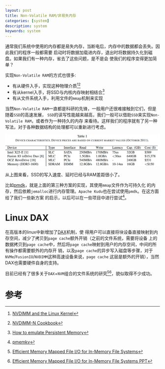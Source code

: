 ```yaml
---
layout: post
title: Non-Volatile RAM/非易失内存
categories: [system]
description: system
keywords: system
---
```


通常我们系统中使用的内存都是易失内存，当断电后，内存中的数据都会丢失。因此我们的程序一般都需要
启动时将数据加载进内存，退出时将数据持久化到磁盘。如果我们有一种内存，省去了这些问题，是不是会
使我们的程序变得更加简单？

实现`Non-Volatile RAM`的方式也很多:
* 有从硬件入手，实现这种物理介质[^1][^2]
* 有从kernel入手，将SSD与内核内存映射相结合[^3]
* 有从文件系统入手，利用文件的`mmap`机制来实现


当然`Non-Volatile RAM`一直都是科研的先锋，一般用户还很难接触到它们，但是随着`SSD`的高速发展，
`SSD`的读写性能越来越高，我们一般可以借助`SSD`来实现`Non-Volatile RAM`，或者作为一种持久的内存
来看待。这样我们的程序就有了另一种写法，对于各种数据结构的处理都可以重新进行考虑。

![disk.png](/images/posts/memory/disk.png)

从上图来看，SSD的写入速度、延时已经与RAM差距很小了。

比如[pmdk](https://github.com/pmem/pmdk)，就是上面的第三种方案的实现，其使用`mmap`文件作为可持久化
的内存，然后依赖`jemalloc`进行内存管理。`Apache Kudu`也在尝试使用`pmdk`。在这方面给了我们一些新方案
的启示，以后可以在一些项目中进行尝试[^4]。

# Linux DAX
在高版本的linux中新增加了[DAX](https://www.kernel.org/doc/Documentation/filesystems/dax.txt)机制，使
得用户可以直接将块设备直接映射到内存空间，减少了拷贝到`page cache`额外开销（之前的文件系统，需要将设备
上的数据拷贝到`page cache`中，然后将`page cache`映射到用户的内存空间，中间的所有操作都需要额外的内存开
销，以及`page cache`的异步写入磁盘等步骤，对于`NVMe`/`FusionIO`/`NVDIMM`这种高速设备来说，`page cache`
这层是额外的开销），当然DAX也需要硬件自身的支持。

目前已经有了很多关于`DAX`+`NVM`组合的文件系统的研究[^5][^6]，貌似取得不少成功。

# 参考
[^1]: [NVDIMM and the Linux Kernel](http://www.admin-magazine.com/HPC/Articles/NVDIMM-Persistent-Memory)
[^2]: [NVDIMM-N Cookbook](/images/posts/memory/Chang-Sainio_NVDIMM_Cookbook.pdf)
[^3]: [How to emulate Persistent Memory](http://pmem.io/2016/02/22/pm-emulation.html)
[^4]: [pmemkv](http://pmem.io/2017/02/21/pmemkv-intro.html)
[^5]: [Efficient Memory Mapped File I/O for In-Memory File Systems](/images/posts/filesystem/hotstorage17-paper-choi.pdf)
[^6]: [Efficient Memory Mapped File I/O for In-Memory File Systems PPT](/images/posts/filesystem/hotstorage17_slides_choi.pdf)
